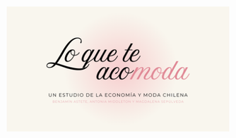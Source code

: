 <img src=https://github.com/mgsr20/Repositorio-grupal-astete-middleton-sepulveda/blob/main/Entrega_01/Otros%20documentos/img/Portada_Proyecto.png> 